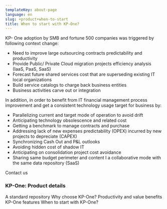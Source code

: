 ```yaml
---
templateKey: about-page
language: en
slug: +product+when-to-start
title: When to start with KP-One?
---
```

KP- One adoption by SMB and fortune 500 companies was triggered by following context change:

- Need to improve large outsourcing contracts predictability and productivity
- Provide Public/ Private Cloud migration projects efficiency analysis (IaaS, PaaS, SaaS)
- Forecast future shared services cost that are superseding existing IT local organizations
- Build service catalogs to charge back business entities
- Business activities carve out or integration

 
In addition, in order to benefit from IT financial management process improvement and get a consistent technology usage target for business by:

- Parallelizing current and target mode of operation to avoid drift
- Anticipating technology obsolescence and related cost
- Getting a benchmark to manage contracts and purchase
- Addressing lack of new expenses predictability (OPEX) incurred by new projects to depreciate (CAPEX)
- Synchronizing Cash Out and P&L outlooks
- Avoiding hidden cost of shadow IT
- Anticipating on consolidation project cost avoidance
- Sharing same budget perimeter and content I a collaborative mode with the same data repository (SaaS)

Contact us

### KP-One: Product details

A standard repository
Why choose KP-One?
Productivity and value benefits
KP-One features
When to start with KP-One?
